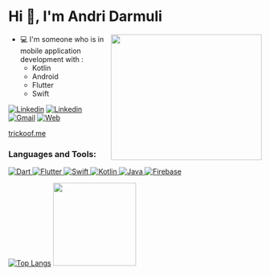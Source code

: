 <h1 align="left">Hi 👋, I'm Andri Darmuli</h1>

<img align="right" width=300 height=250 src="https://github.com/ndridm2/ndridm2/assets/64353589/2ae2dc53-bbee-427f-90b4-18ca88d6ab37" />

- 💻 I'm someone who is in mobile application development with :
  - Kotlin
  - Android
  - Flutter
  - Swift

[![Linkedin](https://img.shields.io/badge/Linked-in-369?style=flat-square&logo=linkedin&logoColor=white&color=blue)](https://linkedin.com/in/andri-darmuli-a39011218)
[![Linkedin](https://img.shields.io/badge/Twitter-tw-369?style=flat-square&logo=twitter&logoColor=white&color=blue)](https://twitter.com/ndridm2_)
[![Gmail](https://img.shields.io/badge/%20-Send%20Mail-black?color=007EC6&labelColor=555555&logo=gmail&logoColor=f5f7fe)](mailto:trick.coffe26@gmail.com?subject=From%20GitHub&&body=Hi,%20there.%20Found%20you%20on%20GitHub!%20Let's%20talk%20about...)
[![Web](https://img.shields.io/badge/%20-Send%20Web-black?color=007EC6&labelColor=555555&logo=web&logoColor=f5f7fe)](https://trickoff.me/)

<a href="https://trickoff.me/" target="_blank" rel="noreferrer"> trickoof.me </a>

<h3 align="left">Languages and Tools:</h3>
<p align="left">
  
  <a href="https://figma.com/" target="_blank" rel="noreferrer">
<!-- <img src="https://www.vectorlogo.zone/logos/figma/figma-icon.svg" alt="figma" width="40" height="40"/> </a> -->
  
  <a href="https://developer.android.com/" target="_blank" rel="noreferrer"> 
<!-- <img src="https://www.vectorlogo.zone/logos/kotlinlang/kotlinlang-icon.svg" alt="kotlin" width="40" height="40"/> </a> -->
  
  <a href="https://flutter.dev/" target="_blank" rel="noreferrer">
<!-- <img src="https://www.vectorlogo.zone/logos/flutterio/flutterio-icon.svg" alt="flutter" width="40" height="40"/> </a> -->

  <a href="https://www.apple.com/id/swift/" target="_blank" rel="noreferrer">
<!-- <img src="https://raw.githubusercontent.com/devicons/devicon/master/icons/swift/swift-original.svg" alt="swift" width="40" height="40"/> </a> -->

![Dart](https://img.shields.io/badge/dart-%230175C2.svg?style=for-the-badge&logo=dart&logoColor=white) ![Flutter](https://img.shields.io/badge/Flutter-%2302569B.svg?style=for-the-badge&logo=Flutter&logoColor=white) ![Swift](https://img.shields.io/badge/swift-%23ED8B00.svg?style=for-the-badge&logo=swift&logoColor=white) ![Kotlin](https://img.shields.io/badge/kotlin-%230095D5.svg?style=for-the-badge&logo=kotlin&logoColor=white) ![Java](https://img.shields.io/badge/jetpack_compose-%23ED8B00.svg?style=for-the-badge&logo=jetpack-compose) ![Firebase](https://img.shields.io/badge/firebase-%23039BE5.svg?style=for-the-badge&logo=firebase) 

</p>

<p align="center" >
  
[![Top Langs](https://github-readme-stats.vercel.app/api/top-langs/?username=tusharhow&langs_count=6&count_private=true&layout=compact&theme=react&hide_border=true&bg_color=1F222E&title_color=F85D7F&icon_color=F8D866&hide=Jupyter%20Notebook,html,css,tsql,hack)](https://github.com/ndridm2) <img height="165" src="http://github-readme-streak-stats.herokuapp.com?user=tusharhow&theme=tokyonight&hide_border=true&background=1F222E" />
  
</p>

